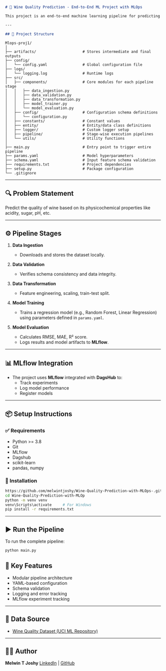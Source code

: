 ```markdown
# 🍷 Wine Quality Prediction - End-to-End ML Project with MLOps

This project is an end-to-end machine learning pipeline for predicting wine quality using the [Wine Quality Dataset](https://archive.ics.uci.edu/ml/datasets/wine+quality). It follows MLOps best practices including modular coding, logging, configuration management, experiment tracking with MLflow, and version control with Git.

---

## 📁 Project Structure

```

```
Mlops-proj1/
│
├── artifacts/                     # Stores intermediate and final outputs
├── config/
│   └── config.yaml                # Global configuration file
├── logs/
│   └── logging.log                # Runtime logs
├── src/
│   ├── components/                # Core modules for each pipeline stage
│   │   ├── data_ingestion.py
│   │   ├── data_validation.py
│   │   ├── data_transformation.py
│   │   ├── model_trainer.py
│   │   └── model_evaluation.py
│   ├── config/                    # Configuration schema definitions
│   │   └── configuration.py
│   ├── constants/                 # Constant values
│   ├── entity/                    # Entity/data class definitions
│   ├── logger/                    # Custom logger setup
│   ├── pipeline/                  # Stage-wise execution pipelines
│   └── utils/                     # Utility functions
│
├── main.py                        # Entry point to trigger entire pipeline
├── params.yaml                    # Model hyperparameters
├── schema.yaml                    # Input feature schema validation
├── requirements.txt               # Project dependencies
├── setup.py                       # Package configuration
└── .gitignore
```


---

## 🔍 Problem Statement

Predict the quality of wine based on its physicochemical properties like acidity, sugar, pH, etc.

---

## ⚙️ Pipeline Stages

1. **Data Ingestion**
   - Downloads and stores the dataset locally.

2. **Data Validation**
   - Verifies schema consistency and data integrity.

3. **Data Transformation**
   - Feature engineering, scaling, train-test split.

4. **Model Training**
   - Trains a regression model (e.g., Random Forest, Linear Regression) using parameters defined in `params.yaml`.

5. **Model Evaluation**
   - Calculates RMSE, MAE, R² score.
   - Logs results and model artifacts to **MLflow**.

---

## 📊 MLflow Integration

- The project uses **MLflow** integrated with **DagsHub** to:
  - Track experiments
  - Log model performance
  - Register models

---

## 📦 Setup Instructions

### ✅ Requirements

- Python >= 3.8
- Git
- MLflow
- Dagshub
- scikit-learn
- pandas, numpy

### 🚀 Installation

```bash
https://github.com/melwintjoshy/Wine-Quality-Prediction-with-MLOps-.git
cd Wine-Quality-Prediction-with-MLOp
python -m venv venv
venv\Scripts\activate     # For Windows
pip install -r requirements.txt
````

---

## ▶️ Run the Pipeline

To run the complete pipeline:

```bash
python main.py
```



## 📌 Key Features

* Modular pipeline architecture
* YAML-based configuration
* Schema validation
* Logging and error tracking
* MLflow experiment tracking

---

## 📂 Data Source

* [Wine Quality Dataset (UCI ML Repository)](https://archive.ics.uci.edu/ml/datasets/wine+quality)

---

## 👨‍💻 Author

**Melwin T Joshy**
[LinkedIn](https://linkedin.com/in/melwintjoshy) | [GitHub](https://github.com/melwintjoshy)

